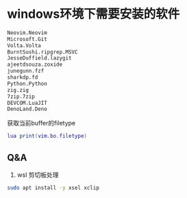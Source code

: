 # windows环境下需要安装的软件

```txt
Neovim.Neovim
Microsoft.Git
Volta.Volta
BurntSushi.ripgrep.MSVC
JesseDuffield.lazygit
ajeetdsouza.zoxide
junegunn.fzf
sharkdp.fd
Python.Python
zig.zig
7zip.7zip
DEVCOM.LuaJIT
DenoLand.Deno
```

获取当前buffer的filetype

```lua
lua print(vim.bo.filetype)
```

## Q&A

1. wsl 剪切板处理

```bash
sudo apt install -y xsel xclip
```

